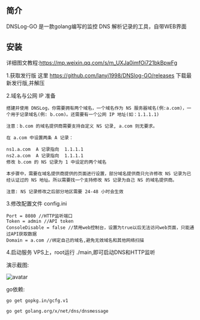 简介
---
DNSLog-GO 是一款golang编写的监控 DNS 解析记录的工具，自带WEB界面

安装
---

详细图文教程:https://mp.weixin.qq.com/s/m_UXJa0imfOi721bkBpwFg

1.获取发行版
    这里 https://github.com/lanyi1998/DNSlog-GO/releases 下载最新发行版,并解压
    
2.域名与公网 IP 准备
   
    搭建并使用 DNSLog，你需要拥有两个域名，一个域名作为 NS 服务器域名(例:a.com)，一个用于记录域名(例: b.com)。还需要有一个公网 IP 地址(如：1.1.1.1)

    注意：b.com 的域名提供商需要支持自定义 NS 记录, a.com 则无要求。
    
    在 a.com 中设置两条 A 记录：
    
    ns1.a.com  A 记录指向  1.1.1.1        
    ns2.a.com  A 记录指向  1.1.1.1
    修改 b.com 的 NS 记录为 1 中设定的两个域名
    
    本步骤中，需要在域名提供商提供的页面进行设置，部分域名提供商只允许修改 NS 记录为已经认证过的 NS 地址。所以需要找一个支持修改 NS 记录为自己 NS 的域名提供商。
    
    注意: NS 记录修改之后部分地区需要 24-48 小时会生效
    
3.修改配置文件 config.ini

    Port = 8080 //HTTP监听端口
    Token = admin //API token
    ConsoleDisable = false //禁用web控制台，设置为true以后无法访问web页面，只能通过API获取数据
    Domain = a.com //绑定自己的域名,避免无效域名和其他网络扫描
    

4.启动服务
    VPS上，root运行 ./main,即可启动DNS和HTTP监听
    
演示截图:

![avatar](https://github.com/lanyi1998/DNSlog-GO/raw/master/images/demo.png)


go依赖:

`go get gopkg.in/gcfg.v1`

`go get golang.org/x/net/dns/dnsmessage`

